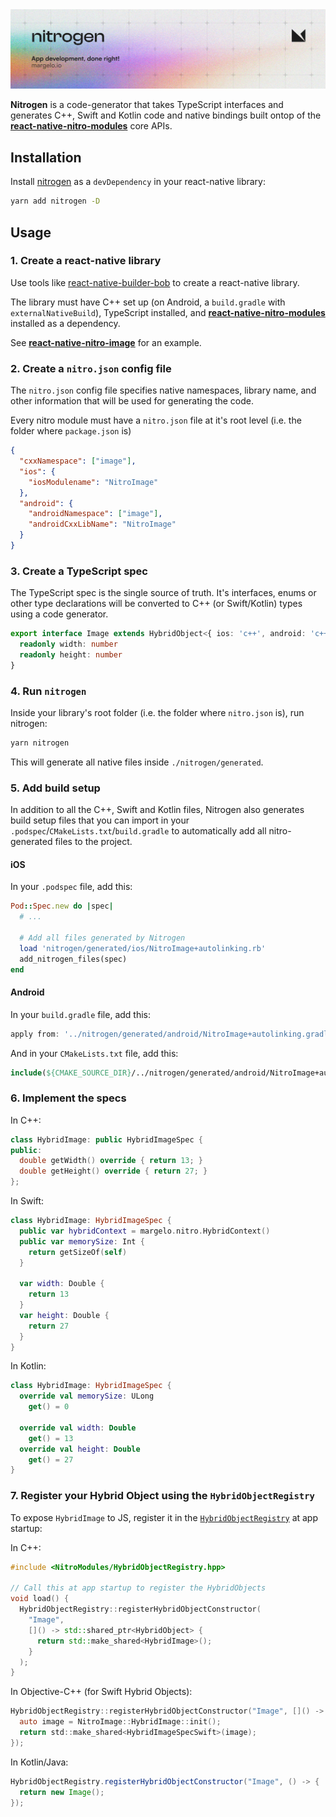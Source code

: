 <a href="https://margelo.io">
  <picture>
    <source media="(prefers-color-scheme: dark)" srcset="../../docs/img/banner-nitrogen-dark.png" />
    <source media="(prefers-color-scheme: light)" srcset="../../docs/img/banner-nitrogen-light.png" />
    <img alt="Nitrogen" src="../../docs/img/banner-nitrogen-light.png" />
  </picture>
</a>

<br />

**Nitrogen** is a code-generator that takes TypeScript interfaces and generates C++, Swift and Kotlin code and native bindings built ontop of the [**react-native-nitro-modules**](../react-native-nitro-modules/) core APIs.

## Installation

Install [nitrogen](https://npmjs.org/nitrogen) as a `devDependency` in your react-native library:
```sh
yarn add nitrogen -D
```

## Usage

### 1. Create a react-native library

Use tools like [react-native-builder-bob](https://github.com/callstack/react-native-builder-bob) to create a react-native library.

The library must have C++ set up (on Android, a `build.gradle` with `externalNativeBuild`), TypeScript installed, and [**react-native-nitro-modules**](../react-native-nitro-modules/) installed as a dependency.

See [**react-native-nitro-image**](../react-native-nitro-image/) for an example.

### 2. Create a `nitro.json` config file

The `nitro.json` config file specifies native namespaces, library name, and other information that will be used for generating the code.

Every nitro module must have a `nitro.json` file at it's root level (i.e. the folder where `package.json` is)

```json
{
  "cxxNamespace": ["image"],
  "ios": {
    "iosModulename": "NitroImage"
  },
  "android": {
    "androidNamespace": ["image"],
    "androidCxxLibName": "NitroImage"
  }
}
```

### 3. Create a TypeScript spec

The TypeScript spec is the single source of truth. It's interfaces, enums or other type declarations will be converted to C++ (or Swift/Kotlin) types using a code generator.

```ts
export interface Image extends HybridObject<{ ios: 'c++', android: 'c++' }> {
  readonly width: number
  readonly height: number
}
```

### 4. Run `nitrogen`

Inside your library's root folder (i.e. the folder where `nitro.json` is), run nitrogen:

```sh
yarn nitrogen
```

This will generate all native files inside `./nitrogen/generated`.

### 5. Add build setup

In addition to all the C++, Swift and Kotlin files, Nitrogen also generates build setup files that you can import in your `.podspec`/`CMakeLists.txt`/`build.gradle` to automatically add all nitro-generated files to the project.

#### iOS

In your `.podspec` file, add this:

```ruby
Pod::Spec.new do |spec|
  # ...

  # Add all files generated by Nitrogen
  load 'nitrogen/generated/ios/NitroImage+autolinking.rb'
  add_nitrogen_files(spec)
end
```

#### Android

In your `build.gradle` file, add this:

```gradle
apply from: '../nitrogen/generated/android/NitroImage+autolinking.gradle'
```

And in your `CMakeLists.txt` file, add this:

```cmake
include(${CMAKE_SOURCE_DIR}/../nitrogen/generated/android/NitroImage+autolinking.cmake)
```

### 6. Implement the specs

In C++:

```cpp
class HybridImage: public HybridImageSpec {
public:
  double getWidth() override { return 13; }
  double getHeight() override { return 27; }
};
```

In Swift:

```swift
class HybridImage: HybridImageSpec {
  public var hybridContext = margelo.nitro.HybridContext()
  public var memorySize: Int {
    return getSizeOf(self)
  }

  var width: Double {
    return 13
  }
  var height: Double {
    return 27
  }
}
```

In Kotlin:

```kotlin
class HybridImage: HybridImageSpec {
  override val memorySize: ULong
    get() = 0

  override val width: Double
    get() = 13
  override val height: Double
    get() = 27
}
```

### 7. Register your Hybrid Object using the `HybridObjectRegistry`

To expose `HybridImage` to JS, register it in the [`HybridObjectRegistry`](../react-native-nitro-modules/cpp/registry/HybridObjectRegistry.hpp) at app startup:

In C++:

```cpp
#include <NitroModules/HybridObjectRegistry.hpp>

// Call this at app startup to register the HybridObjects
void load() {
  HybridObjectRegistry::registerHybridObjectConstructor(
    "Image",
    []() -> std::shared_ptr<HybridObject> {
      return std::make_shared<HybridImage>();
    }
  );
}
```

In Objective-C++ (for Swift Hybrid Objects):

```mm
HybridObjectRegistry::registerHybridObjectConstructor("Image", []() -> std::shared_ptr<HybridObject> {
  auto image = NitroImage::HybridImage::init();
  return std::make_shared<HybridImageSpecSwift>(image);
});
```

In Kotlin/Java:

```java
HybridObjectRegistry.registerHybridObjectConstructor("Image", () -> {
  return new Image();
});
```
